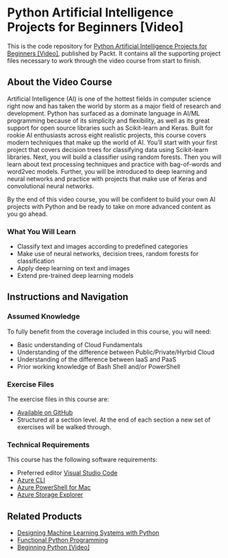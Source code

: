# Python Artificial Intelligence Projects for Beginners [Video]
This is the code repository for [Python Artificial Intelligence Projects for Beginners [Video]](https://www.packtpub.com/big-data-and-business-intelligence/python-artificial-intelligence-projects-beginners-video), published by Packt. It contains all the supporting project files necessary to work through the video course from start to finish.

## About the Video Course
Artificial Intelligence (AI) is one of the hottest fields in computer science right now and has taken the world by storm as a major field of research and development. Python has surfaced as a dominate language in AI/ML programming because of its simplicity and flexibility, as well as its great support for open source libraries such as Scikit-learn and Keras.
Built for rookie AI enthusiasts across eight realistic projects, this course covers modern techniques that make up the world of AI. You’ll start with your first project that covers decision trees for classifying data using Scikit-learn libraries. Next, you will build a classifier using random forests. Then you will learn about text processing techniques and practice with bag-of-words and word2vec models. Further, you will be introduced to deep learning and neural networks and practice with projects that make use of Keras and convolutional neural networks.

By the end of this video course, you will be confident to build your own AI projects with Python and be ready to take on more advanced content as you go ahead.

### What You Will Learn

* Classify text and images according to predefined categories
* Make use of neural networks, decision trees, random forests for classification
* Apply deep learning on text and images
* Extend pre-trained deep learning models

## Instructions and Navigation

### Assumed Knowledge

To fully benefit from the coverage included in this course, you will need:
* Basic understanding of Cloud Fundamentals
*	Understanding of the difference between Public/Private/Hyrbid Cloud
*	Understanding of the difference between IaaS and PaaS
*	Prior working knowledge of Bash Shell and/or PowerShell


### Exercise Files
The exercise files in this course are:
*	[Available on GitHub](https://github.com/brharr/azure-packt)
*	Structured at a section level. At the end of each section a new set of exercises will be walked through.


### Technical Requirements
This course has the following software requirements:
*	Preferred editor [Visual Studio Code](https://code.visualstudio.com/)
*	[Azure CLI](https://github.com/Azure/azure-cli)
*	[Azure PowerShell for Mac](https://github.com/Azure/azure-cli)
* [Azure Storage Explorer](https://azure.microsoft.com/en-us/features/storage-explorer/)

## Related Products

* [Designing Machine Learning Systems with Python](https://www.packtpub.com/big-data-and-business-intelligence/designing-machine-learning-systems-python?utm_source=github&utm_medium=repository&utm_campaign=9781785882951)
* [Functional Python Programming](https://www.packtpub.com/application-development/functional-python-programming?utm_source=github&utm_medium=repository&utm_campaign=9781784396992)
* [Beginning Python [Video]](https://www.packtpub.com/application-development/beginning-python-video?utm_source=github&utm_medium=repository&utm_campaign=9781786468994)

